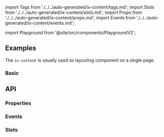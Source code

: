 import Tags from './../../auto-generated/ix-content/tags.md';
import Slots from './../../auto-generated/ix-content/slots.md';
import Props from './../../auto-generated/ix-content/props.md';
import Events from './../../auto-generated/ix-content/events.md';

import Playground from '@site/src/components/PlaygroundV2';

## Examples

The `ix-content` is usually used as layouting component on a single page.

### Basic

<Playground 
  name="content" 
  examplesByName 
  height="18rem" 
  noMargin>
</Playground>

## API

### Properties

<Props />

### Events

<Events />

### Slots

<Slots />


